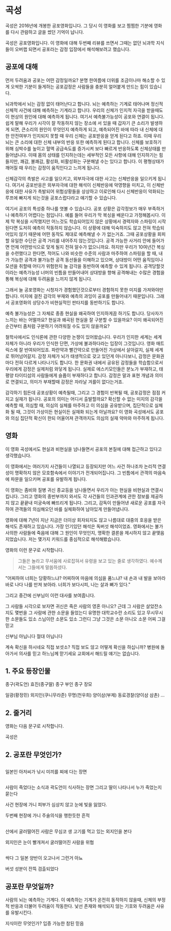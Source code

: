 
# 곡성


곡성은 2016년에 개봉한 공포영화입니다. 그 당시 이 영화를 보고 찜찜한 기분에 영화를 다시 관람하고 글을 썼던 기억이 납니다.

곡성은 공포영화입니다. 이 영화에 대해 두번째 리뷰를 쓰면서 그때는 없던 뇌과학 지식들이 오버랩 되면서 공포라는 감정 입장에서 해석해보려고 했습니다.

## 공포에 대해

먼저 두려움과 공포는 어떤 감정일까요? 분명 한여름에 더위를 조금이나마 해소할 수 있게 오싹한 기분이 들게하는 공포감정은 사람들을 충분히 얼어붙게 만드는 힘이 있습니다.

뇌과학에서 뇌는 감정 없이 태어난다고 합니다. 뇌는 예측하는 기계로 태어나며 정신적 신체적 사건에 대해 예측하는 기계라고 합니다. 우리의 신체가 인지적 자극을 받을때도 이 현상의 원인에 대해 예측하게 됩니다. 여기서 예측불가능성이 공포와 연결이 됩니다. 쉽게 말해 우리가 시각이 잘 작동하지 않는 장소에 서 있을 때 갑자기 큰 소리가 발생하게 되면, 큰소리의 원인이 무엇인지 예측하게 되고, 예측되어진 바에 따라 내 신체에 대한 안전여부가 인지되지 못할 때 우리 신체는 공포받응을 얻게 된다고 하죠. 이때 우리 뇌는 큰 소리에 대한 신체 내부의 반응 또한 예측하게 된다고 합니다. 신체를 보호하기 위해 심박수를 높이고 혈액 공급속도를 증가시켜 보다 빠르게 반응하도록 신체상태를 만들어냅니다. 이때 몸의 상태를 인지하는데는 세부적인 모든 사항에 대해 인지하기는 힘들지만, 쾌감, 불쾌감, 활성화, 비활성화는 구분해낼 수는 있다고 합니다. 이 평형상태가 깨어질 때 우리는 감정이 움직인다고 느끼게 됩니다.

신체감각의 촉발은 사고를 일으키고, 외부자극에 대한 사고는 신체반응을 일으키게 됩니다. 여기서 공포반응은 외부자극에 대한 해석이 신체반응에 악영향을 미치고, 이 신체반응에 대한 사유가 촉발되어 위험상황들을 상상하고 이로인해 다시 신체반응이 악화되는 루프에 빠지게 되는것을 공포스럽다라고 얘기할 수 있습니다.

여기서 공포의 특성중 하나를 엿볼 수 있습니다. 공포 상황은 감각정보가 매우 부족하거나 예측하기 어렵다는 점입니다. 예를 들어 우리가 막 복싱을 배운다고 가정해봅시다. 이제 막 복싱을 시작했지만 어느것도 학습되어있지 않은 상황에서 경력자와 스파링이 시작된다면 도저히 예측이 작동하지 않습니다. 이 상황에 대해 익숙하지도 않고 전혀 학습되어있지 않기 때문에 어떤 동작도 제대로 예측해낼 수 가 없는거죠. 그때 공포상황을 회피할 유일한 수단은 공격 거리를 내어주지 않는것입니다. 공격 가능한 사거리 안에 들어가면 언제 어떤방식으로 맞게 될지 전혀 알수가 없으니까요. 하지만 우리가 10여년간 복싱을 수련했다고 한다면, 적어도 나와 비슷한 수준의 사람과 마주하여 스파링을 할 때, 내가 가능한 공격과 불가능한 공격 동선들을 이해하고 있으며, 상대방이 어떤 움직임이나 모션을 취할때 어디가 위험한지 늘 감각을 동반하여 예측할 수 있게 됩니다. 공격당할것이라는 예측가능성 너머의 빈틈을 만들어내어 상대방을 향해 공격해내는 수많은 경험을 통해 복싱에 대해 두려움을 느끼지 않게 됩니다.

그래서 늘 공포영화는 시청자가 경험했던것으로부터 경험하지 못한 미지를 가져와야만 합니다. 미지에 걸친 감각의 부재와 예측의 과잉이 공포를 만들어내기 때문입니다. 그래서 공포영화의 상당수가 비현실적인 판타지를 동반하기도 합니다.

예측 불가능성은 그 자체로 종종 현실을 왜곡하여 인지하게끔 하기도 합니다. 당사자가 느끼는 바는 어떨까요? 현실과 왜곡된 현실을 잘 구분할 수 있을까요? 이미 왜곡되어진 순간부터 좀처럼 구분하기 어려워질 수도 있지 않을까요?

철학사에서도 인식론에 관한 다양한 논쟁이 있어왔습니다. 우리가 인지한 세계는 세계 자체가 아니라 우리가 인식한 단편, 가상에 불과하다라는 입장이 그것입니다. 영화 매트릭스에 잘 반여되어있죠. 파란약과 빨간약으로 만들어진 가상에서 살아갈지, 실제 세계로 뛰어넘어갈지. 감정 자체가 뇌가 태생적으로 갖고 있던게 아니다보니, 감정은 문화권마다 전혀 다르게 나타나기도 합니다. 한 문화권 내에서 공유된 감정들을 학습함으로서 우리에게 감정은 실제처럼 와닿게 됩니다. 실제로 에스키모인들은 분노가 부재하고, 태평양 타이티섬의 사람들에게 슬픔이 부재하다고 합니다. 감정은 말과 표현 개념과 의미로 연결되고, 의미가 부재할때 감정은 자라날 겨를이 없다는거죠.

감각하기 힘든데 공포상황이 예측될때, 그리고 그 경험이 반복될 때, 공포감정은 점점 커지고 실재가 됩니다. 공포의 의미는 어디서 출발할까요? 확신할 수 없는 미지의 감각을 예측할 때, 의심할 때, 의심의 실체를 마주하고 이 의심을 공유받으며, 집단적으로 실체화 될 때, 그것이 가상이든 현실이든 실재화 되는게 아닐까요? 이 영화 곡성에서도 공포와 의심 집단적 확신이 한되 어울어져 관객까지도 의심의 실재 악마와 마주하게 됩니다.




## 영화

이 영화 곡성에서도 현실과 비현실을 넘나들면서 공포의 본질에 대해 접근하고 있다고 생각했습니다. 

이 영화에서는 여러가지 사건들이 나열되고 등장되지만 어느 사건 하나조차 논리적 연결성이 명확하지 않은 모호함속에서 이야기가 전개되어집니다. 그 빈틈에서 관객의 마음속에 파문을 일으키며 공포를 유발하게 됩니다.

이 영화는 좀비와 질병 귀신 종교등을 넘나들면서 우리가 아는 현실을 비현실과 연결시킵니다. 그리고 영화의 종반부까지 와서도 각 사건들의 인과관계에 관한 정보를 제공하지 않고 끝끝내 미궁속에 빠뜨리게 됩니다. 그리고, 감독이 만들어낸 새로운 공포를 자극하여 관객들의 의심해오던 바를 실체화하여 남아있게 만들어냅니다. 

영화에 대해 7년이 지난 지금은 더이상 회자되지도 않고 나름대로 대중의 호응을 받은 해석도 존재하고 있습니다. 가장 인기있던 해석은 독버섯 해석이었죠. 영화에서는 불가사의한 사람들에 죽음에 대해 그 원인이 무엇인지, 명확한 결론을 제시하지 않고 끝맺음 지었습니다. 저는 몇가지 키워드를 중심적으로 해석해봤습니다. 

영화의 이런 문구로 시작합니다.

> 그들은 놀라고 무서움에 사로잡혀서
유령을 보고 있는 줄로 생각하였다.
예수께서는 그들에게 말씀하셨다. 

"어찌하여 너희는 당황하느냐? 
어찌하여 마음에 의심을 품느냐?
내 손과 내 발을 보아라
바로 나다
나를 만져 보아라.
너희가 보다시피,
나는 살과 뼈가 있다."


그리고 중간에 신부님이 이런 대사를 보여줍니다.


그 사람들 시각으로 보자면 귀신은 죽은 사람의 영혼 아니오?
근데 그 사람은 살았잔소
지도 몇번을 그 사람에 관한 소문을 들었는디
유명한 대학교수란 소리도 있고
무시무시한 소문들도 있소
스님이란 소문도 있소
그런디 그냥 그것은 소문 아니오 소문
어찌 그걸 믿고

신부님 아닙니다 절대 아닙니다

계속 확신을 하시네요 직접 보셧소? 직접 보도 않고 어떻게 확신을 하십니까?
병원에 돌아가서 의사를 믿고 하느님께 맏기세요
교회에서 해드릴 얘기는 없습니다.



## 1. 주요 등장인물
종구(곽도언)
효진(종구딸)
종구 부인
종구 장모

일광(황정민)
외지인(쿠니무라준)
무명(천우희)
양이삼(부제)
동료경찰(양이삼 삼촌)
...



## 2. 줄거리
영화는 다음 문구로 시작합니다.



곡성은 


## 2. 공포란 무엇인가?


##
일본인 아저씨가 낚시 미끼를 찌에 다는 장면

##
사람이 죽었다는 소식과 곽도언이 식사하는 장면
그리고 딸이 나타나서 누가 죽었는지 묻는다

사건 현장에 가니 피부가 심상치 않고
눈에 빛을 잃었다.

두번째 현장에 가니 주술의식을 행한듯한 흔적

## 
산에서 굴러떨어진 사람은
무심코 생 고기를 먹고 있는 외지인을 본다

외지인은 눈이 빨개져서 굴러떨어진 사람을 위협

##
싹다 그 일본 양반이 오고나서 그런거 아뇨

버섯 성분이 잔뜩 검출되었다



## 공포란 무엇일까?
사람의 뇌는 예측하는 기계다.
이 예측하는 기계가 온전히 동작하지 않을때,
신체의 부정적 반응과 더불어 두려움이 작동한다.
낯선 존재와 해석되지 않는 기호와 두려움은 사유를 유발시킨다.



지식이란 무엇인가?
입증 가능한 참된 믿음


